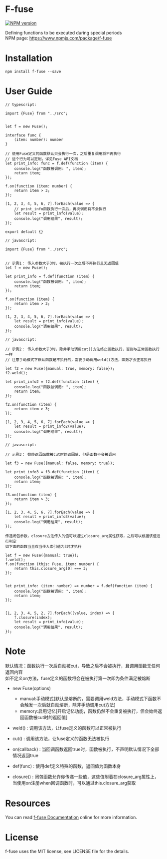 # F-fuse

[![NPM version](https://img.shields.io/npm/v/f-fuse.svg)](https://www.npmjs.com/package/f-fuse)

Defining functions to be executed during special periods  
NPM page: https://www.npmjs.com/package/f-fuse  

# Installation

```
npm install f-fuse --save
```

# User Guide

```
// typescript: 

import {Fuse} from "../src";


let f = new Fuse();

interface func {
    (item: number): number
}

// 使用Fuse定义的函数默认只会执行一次，之后重复调用将不再执行
// 这个行为可以定制，详见Fuse API文档
let print_info: func = f.def(function (item) {
    console.log("函数被调用: ", item);
    return item;
});

f.on(function (item: number) {
    return item > 3;
});

[1, 2, 3, 4, 5, 6, 7].forEach(value => {
    // print_info函数执行一次后，再次调用将不会执行
    let result = print_info(value);
    console.log("调用结果", result);
});

export default {}
```

```
// javascript: 

import {Fuse} from "../src";


// 示例1： 传入参数大于3时，被执行一次之后不再执行且无返回值
let f = new Fuse();

let print_info = f.def(function (item) {
    console.log("函数被调用: ", item);
    return item;
});

f.on(function (item) {
    return item > 3;
});

[1, 2, 3, 4, 5, 6, 7].forEach(value => {
    let result = print_info(value);
    console.log("调用结果", result);
});
```

```
// javascript: 

// 示例2： 传入参数大于3时，除非手动调用cut()方法终止函数执行，否则与正常函数执行一样
// 注意手动模式下默认函数是不执行的，需要手动调用weld()方法，函数才会正常执行

let f2 = new Fuse({manual: true, memory: false});
f2.weld();

let print_info2 = f2.def(function (item) {
    console.log("函数被调用: ", item);
    return item;
});

f2.on(function (item) {
    return item > 3;
});

[1, 2, 3, 4, 5, 6, 7].forEach(value => {
    let result = print_info2(value);
    console.log("调用结果", result);
});
```

```
// javascript: 

// 示例3： 始终返回函数被cut时的返回值，但是函数不会被调用

let f3 = new Fuse({manual: false, memory: true});

let print_info3 = f3.def(function (item) {
    console.log("函数被调用: ", item);
    return item;
});

f3.on(function (item) {
    return item > 3;
});

[1, 2, 3, 4, 5, 6, 7].forEach(value => {
    let result = print_info3(value);
    console.log("调用结果", result);
});
```

```
传递闭包参数，closure方法传入的值可以通过closure_arg属性获取，之后可以根据该值进行判定
如下面的函数当且仅当传入索引值为3时才执行

let f = new Fuse({manual: true});
f.weld();
f.on(function (this: Fuse, item: number) {
    return this.closure_arg[0] === 3;
});


let print_info: (item: number) => number = f.def(function (item) {
    console.log("函数被调用: ", item);
    return item;
});


[1, 2, 3, 4, 5, 2, 7].forEach((value, index) => {
    f.closure(index);
    let result = print_info(value);
    console.log("调用结果", result);
});
```

# Note

默认情况：函数执行一次后自动被cut，导致之后不会被执行，且调用函数无任何返回内容  
如不定义on方法，fuse定义的函数将会在被执行第一次即为条件满足被熔断

- new Fuse(options)
    - manual:手动模式[默认是熔断的，需要调用weld方法，手动模式下函数不会触发一次后就自动熔断，除非手动调用cut方法]
    - memory:启用记忆[开启记忆功能，函数仍然不会重复被执行，但会始终返回函数被cut时的返回值]
    
- weld() : 调用该方法，让fuse定义的函数可以正常被执行
- cut() : 调用该方法，让fuse定义的函数无法被执行
- on(callback) : 当回调函数返回true时，函数被执行，不声明默认情况下全部情况返回true
- def(func) : 使用def定义特殊的函数，返回值为函数本身
- closure() : 闭包函数允许你传递一些值，这些值附着在closure_arg属性上，当使用on注册when回调函数时，可以通过this.closure_arg获取

# Resources

You can read [f-fuse Documentation](https://github.com/SystemLight/f-fuse) online for more information.

# License

f-fuse uses the MIT license, see LICENSE file for the details.
